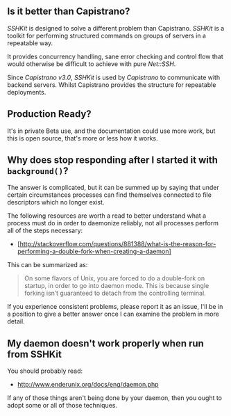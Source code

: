 ## Is it better than Capistrano?

*SSHKit* is designed to solve a different problem than Capistrano. *SSHKit* is
a toolkit for performing structured commands on groups of servers in a
repeatable way.

It provides concurrency handling, sane error checking and control flow that
would otherwise be difficult to achieve with pure *Net::SSH*.

Since *Capistrano v3.0*, *SSHKit* is used by *Capistrano* to communicate with
backend servers. Whilst Capistrano provides the structure for repeatable
deployments.

## Production Ready?

It's in private Beta use, and the documentation could use more work, but this
is open source, that's more or less how it works.

## Why does <something> stop responding after I started it with `background()`?

The answer is complicated, but it can be summed up by saying that under
certain circumstances processes can find themselves connected to file
descriptors which no longer exist.

The following resources are worth a read to better understand what a process
must do in order to daemonize reliably, not all processes perform all of the
steps necessary:

* [http://stackoverflow.com/questions/881388/what-is-the-reason-for-performing-a-double-fork-when-creating-a-daemon]

This can be summarized as:

> On some flavors of Unix, you are forced to do a double-fork on startup, in order to go into daemon mode. This is because single forking isn’t guaranteed to detach from the controlling terminal.

If you experience consistent problems, please report it as an issue, I'll be
in a position to give a better answer once I can examine the problem in more
detail.

## My daemon doesn't work properly when run from SSHKit

You should probably read:

* http://www.enderunix.org/docs/eng/daemon.php

If any of those things aren't being done by your daemon, then you ought to
adopt some or all of those techniques.
